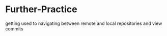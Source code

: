 # Further-Practice
getting used to navigating between remote and local repositories and view commits
